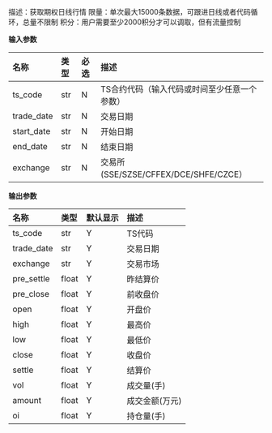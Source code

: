 描述：获取期权日线行情
限量：单次最大15000条数据，可跟进日线或者代码循环，总量不限制
积分：用户需要至少2000积分才可以调取，但有流量控制



**输入参数**

| 名称       | 类型 | 必选 | 描述                                         |
| :--------- | :--- | :--- | :------------------------------------------- |
| ts_code    | str  | N    | TS合约代码（输入代码或时间至少任意一个参数） |
| trade_date | str  | N    | 交易日期                                     |
| start_date | str  | N    | 开始日期                                     |
| end_date   | str  | N    | 结束日期                                     |
| exchange   | str  | N    | 交易所(SSE/SZSE/CFFEX/DCE/SHFE/CZCE）        |





**输出参数**

| 名称       | 类型  | 默认显示 | 描述           |
| :--------- | :---- | :------- | :------------- |
| ts_code    | str   | Y        | TS代码         |
| trade_date | str   | Y        | 交易日期       |
| exchange   | str   | Y        | 交易市场       |
| pre_settle | float | Y        | 昨结算价       |
| pre_close  | float | Y        | 前收盘价       |
| open       | float | Y        | 开盘价         |
| high       | float | Y        | 最高价         |
| low        | float | Y        | 最低价         |
| close      | float | Y        | 收盘价         |
| settle     | float | Y        | 结算价         |
| vol        | float | Y        | 成交量(手)     |
| amount     | float | Y        | 成交金额(万元) |
| oi         | float | Y        | 持仓量(手)     |